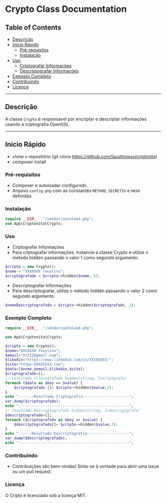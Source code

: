 # Crypto Class Documentation

## Table of Contents
- [Descrição](#descrição)
- [Início Rápido](#início-rápido)
  - [Pré-requisitos](#pré-requisitos)
  - [Instalação](#instalação)
- [Uso](#uso)
  - [Criptografar Informações](#criptografar-informações)
  - [Descriptografar Informações](#descriptografar-informações)
- [Exemplo Completo](#exemplo-completo)
- [Contribuindo](#contribuindo)
- [Licença](#licença)

---

## Descrição
A classe `Crypto` é responsável por encriptar e descriptar informações usando a criptografia OpenSSL.

---

## Início Rápido
- clone o repositório (git clone https://github.com/faustinopsy/criptonita)
- composer install

### Pré-requisitos
- Composer e autoloader configurado.
- Arquivo `config.php` com as constantes `METHOD`, `SECRETIV` e `HASH` definidas.

### Instalação
```php
require __DIR__ ."/vendor/autoload.php";
use App\Cryptonita\Crypto;
```
### Uso
- Criptografar Informações
- Para criptografar informações, instancie a classe Crypto e utilize o método hidden passando o valor 1 como segundo argumento:
```php
$cripto = new Crypto();
$nome = "XXXXXXX faustino";
$criptografado = $cripto->hidden($nome, 1);
```
- Descriptografar Informações
- Para descriptografar, utilize o método hidden passando o valor 2 como segundo argumento:
```php
$nomeDescriptografado = $cripto->hidden($criptografado, 2);
```
### Exemplo Completo
```php
require __DIR__ ."/vendor/autoload.php";

use App\Cryptonita\Crypto;

$cripto = new Crypto();
$nome="XXXXXXX faustino";
$email="XYZZZ@gmail.com";
$likedin="https://www.linkedin.com/in/XXXXXXXX/";
$site="https:XXXXXXXX.com";
$data=[$nome,$email,$likedin,$site];
$criptografado=[];
// resultado criptografado hidden(string, 1=criptgrafa)
foreach ($data as $key => $value) {
    $criptografado []= $cripto->hidden($value,1);
}
echo "-------Resultado Criptografia---------------------";
var_dump($criptografado);
echo "--------------------------------------------------";
// resultado Descriptografado hidden(string, 2=descriptgrafa)
$descriptografado=[];
foreach ($criptografado as $key => $value) {
    $descriptografado[]= $cripto->hidden($value,2);
}
echo "------Resultado Descriptografia-------------------";
var_dump($descriptografado);
echo "--------------------------------------------------";
```
### Contribuindo
- Contribuições são bem-vindas! Sinta-se à vontade para abrir uma issue ou um pull request.

### Licença
O Cripto é licenciado sob a licença MIT. 
